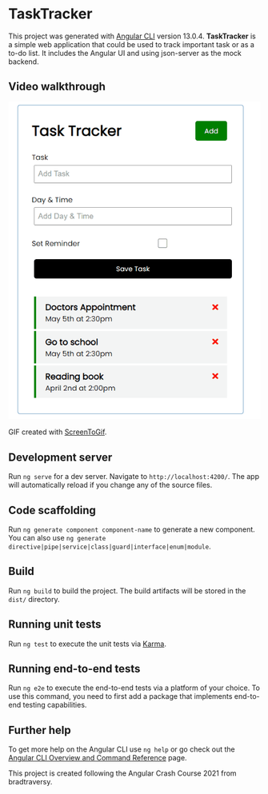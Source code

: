 # TaskTracker

This project was generated with [Angular CLI](https://github.com/angular/angular-cli) version 13.0.4.
**TaskTracker** is a simple web application that could be used to track important task or as a to-do list. It includes the Angular UI and using json-server as the mock backend.

## Video walkthrough

<img src='https://github.com/Amynnct/Angular-Task-Tracker/blob/master/walk-through.gif' title='Video Walkthrough' width='' alt='Video Walkthrough' />

GIF created with [ScreenToGif](http://www.screentogif.com/).

## Development server

Run `ng serve` for a dev server. Navigate to `http://localhost:4200/`. The app will automatically reload if you change any of the source files.

## Code scaffolding

Run `ng generate component component-name` to generate a new component. You can also use `ng generate directive|pipe|service|class|guard|interface|enum|module`.

## Build

Run `ng build` to build the project. The build artifacts will be stored in the `dist/` directory.

## Running unit tests

Run `ng test` to execute the unit tests via [Karma](https://karma-runner.github.io).

## Running end-to-end tests

Run `ng e2e` to execute the end-to-end tests via a platform of your choice. To use this command, you need to first add a package that implements end-to-end testing capabilities.

## Further help

To get more help on the Angular CLI use `ng help` or go check out the [Angular CLI Overview and Command Reference](https://angular.io/cli) page.

This project is created following the Angular Crash Course 2021 from bradtraversy.
